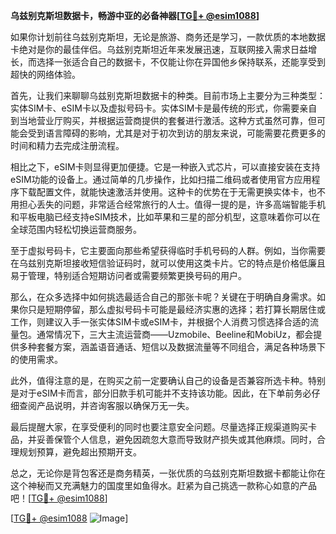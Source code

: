 **乌兹别克斯坦数据卡，畅游中亚的必备神器[[TG💪+ @esim1088](https://t.me/s/esim1088)]**

如果你计划前往乌兹别克斯坦，无论是旅游、商务还是学习，一款优质的本地数据卡绝对是你的最佳伴侣。乌兹别克斯坦近年来发展迅速，互联网接入需求日益增长，而选择一张适合自己的数据卡，不仅能让你在异国他乡保持联系，还能享受到超快的网络体验。

首先，让我们来聊聊乌兹别克斯坦数据卡的种类。目前市场上主要分为三种类型：实体SIM卡、eSIM卡以及虚拟号码卡。实体SIM卡是最传统的形式，你需要亲自到当地营业厅购买，并根据运营商提供的套餐进行激活。这种方式虽然可靠，但可能会受到语言障碍的影响，尤其是对于初次到访的朋友来说，可能需要花费更多的时间和精力去完成注册流程。

相比之下，eSIM卡则显得更加便捷。它是一种嵌入式芯片，可以直接安装在支持eSIM功能的设备上。通过简单的几步操作，比如扫描二维码或者使用官方应用程序下载配置文件，就能快速激活并使用。这种卡的优势在于无需更换实体卡，也不用担心丢失的问题，非常适合经常旅行的人士。值得一提的是，许多高端智能手机和平板电脑已经支持eSIM技术，比如苹果和三星的部分机型，这意味着你可以在全球范围内轻松切换运营商服务。

至于虚拟号码卡，它主要面向那些希望获得临时手机号码的人群。例如，当你需要在乌兹别克斯坦接收短信验证码时，就可以使用这类卡片。它的特点是价格低廉且易于管理，特别适合短期访问者或需要频繁更换号码的用户。

那么，在众多选择中如何挑选最适合自己的那张卡呢？关键在于明确自身需求。如果你只是短期停留，那么虚拟号码卡可能是最经济实惠的选择；若打算长期居住或工作，则建议入手一张实体SIM卡或eSIM卡，并根据个人消费习惯选择合适的流量包。通常情况下，三大主流运营商——Uzmobile、Beeline和MobiUz，都会提供多种套餐方案，涵盖语音通话、短信以及数据流量等不同组合，满足各种场景下的使用需求。

此外，值得注意的是，在购买之前一定要确认自己的设备是否兼容所选卡种。特别是对于eSIM卡而言，部分旧款手机可能并不支持该功能。因此，在下单前务必仔细查阅产品说明，并咨询客服以确保万无一失。

最后提醒大家，在享受便利的同时也要注意安全问题。尽量选择正规渠道购买卡品，并妥善保管个人信息，避免因疏忽大意而导致财产损失或其他麻烦。同时，合理规划预算，避免超出预期开支。

总之，无论你是背包客还是商务精英，一张优质的乌兹别克斯坦数据卡都能让你在这个神秘而又充满魅力的国度里如鱼得水。赶紧为自己挑选一款称心如意的产品吧！[[TG💪+ @esim1088](https://t.me/s/esim1088)]

[[TG💪+ @esim1088](https://t.me/s/esim1088) ![Image](https://i.postimg.cc/4NQfJmqS/Snipaste-2025-05-13-00-14-12.png)]